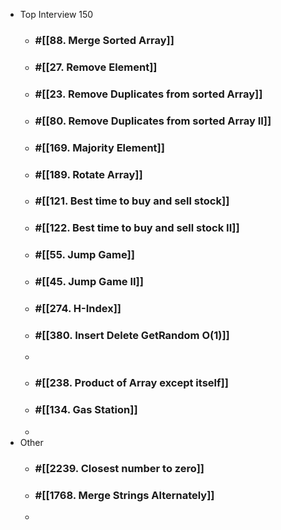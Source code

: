 - Top Interview 150
	- ### #[[88. Merge Sorted Array]]
	- ### #[[27. Remove Element]]
	- ### #[[23. Remove Duplicates from sorted Array]]
	- ### #[[80. Remove Duplicates from sorted Array II]]
	- ### #[[169. Majority Element]]
	- ### #[[189. Rotate Array]]
	- ### #[[121. Best time to buy and sell stock]]
	- ### #[[122. Best time to buy and sell stock II]]
	- ### #[[55. Jump Game]]
	- ### #[[45. Jump Game II]]
	- ### #[[274. H-Index]]
	- ### #[[380. Insert Delete GetRandom O(1)]]
	-
	- ### #[[238. Product of Array except itself]]
	- ### #[[134. Gas Station]]
	-
- Other
	- ### #[[2239. Closest number to zero]]
	- ### #[[1768. Merge Strings Alternately]]
	-